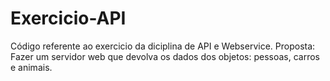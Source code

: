 # Exercicio-API
 Código referente ao exercicio da diciplina de API e Webservice.   Proposta: Fazer um servidor web que devolva os dados dos objetos: pessoas, carros e animais.
